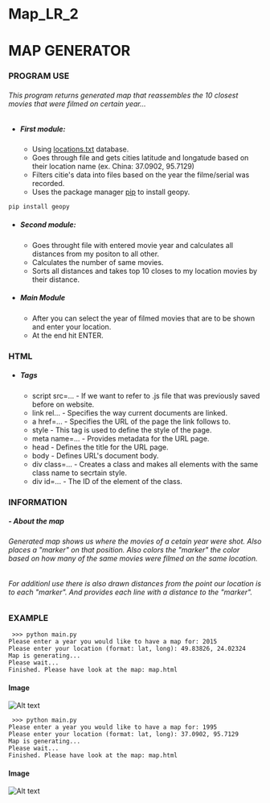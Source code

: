 # Map_LR_2
# MAP GENERATOR
### PROGRAM USE

###### This program returns generated map that reassembles the 10 closest movies that were filmed on certain year...
####
- ##### First module:
  - Using [locations.txt](https://cms.ucu.edu.ua/pluginfile.php/158762/mod_assign/introattachment/0/locations.list?forcedownload=1) database.    
  - Goes through file and gets cities latitude and longatude based on their location name (ex. China: 37.0902, 95.7129)
  - Filters citie's data into files based on the year the filme/serial was recorded.
  - Uses the package manager [pip](https://pip.pypa.io/en/stable/) to install geopy.
```bash
pip install geopy
```
- ##### Second module: 
  - Goes throught file with entered movie year and calculates all distances from my positon to all other.
  - Calculates the number of same movies.
  - Sorts all distances and takes top 10 closes to my location movies by their distance.

- ##### Main Module
  - After you can select the year of filmed movies that are to be shown and enter your location.
  - At the end hit ENTER.

### HTML
- ##### Tags
  - script src=... - If we want to refer to .js file that was previously saved before on website.
  - link rel... - Specifies the way current documents are linked.
  - a href=... - Specifies the URL of the page the link follows to.
  - style - This tag is used to define the style of the page.
  - meta name=... - Provides metadata for the URL page.
  - head - Defines the title for the URL page.
  - body - Defines URL's document body.
  - div class=... - Creates a class and makes all elements with the same class name to secrtain style.
  - div id=... - The ID of the element of the class.


### INFORMATION
##### - About the map
####
###### Generated map shows us where the movies of a cetain year were shot. Also places a "marker" on that position. Also colors the "marker" the color based on how many of the same movies were filmed on the same location.
######  For additionl use there is also drawn distances from the point our location is to each "marker". And provides each line with a distance to the "marker".
####
### EXAMPLE
```
 >>> python main.py
Please enter a year you would like to have a map for: 2015
Please enter your location (format: lat, long): 49.83826, 24.02324
Map is generating...
Please wait...
Finished. Please have look at the map: map.html
```

#### Image
![Alt text](https://github.com/SlavkoPrytula/Map_LR_2/blob/master/Screenshot_20200218_145424-1.png?raw=true "Title")

```
 >>> python main.py
Please enter a year you would like to have a map for: 1995
Please enter your location (format: lat, long): 37.0902, 95.7129
Map is generating...
Please wait...
Finished. Please have look at the map: map.html
```

#### Image
![Alt text](https://github.com/SlavkoPrytula/Map_LR_2/blob/master/Screenshot_20200218_145424-1.png?raw=true "Title")



